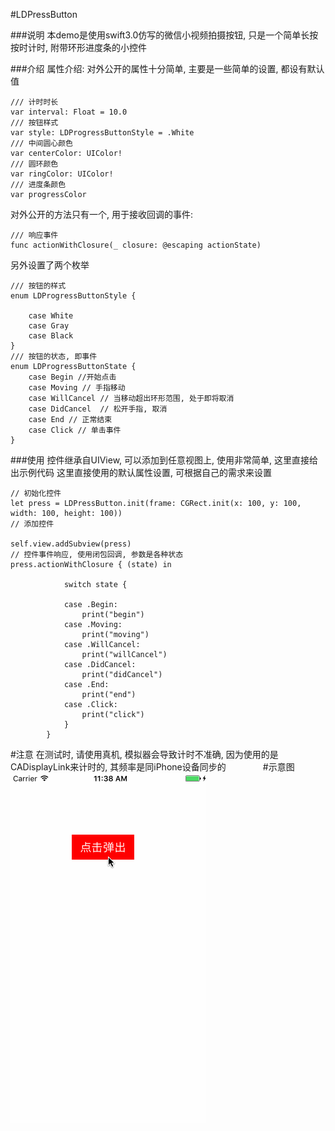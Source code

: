
#LDPressButton

###说明
本demo是使用swift3.0仿写的微信小视频拍摄按钮, 只是一个简单长按按时计时, 附带环形进度条的小控件

###介绍
属性介绍: 对外公开的属性十分简单, 主要是一些简单的设置, 都设有默认值

```
/// 计时时长
var interval: Float = 10.0
/// 按钮样式
var style: LDProgressButtonStyle = .White
/// 中间圆心颜色
var centerColor: UIColor!
/// 圆环颜色
var ringColor: UIColor!
/// 进度条颜色
var progressColor
```

对外公开的方法只有一个, 用于接收回调的事件:
```
/// 响应事件
func actionWithClosure(_ closure: @escaping actionState) 
```
另外设置了两个枚举
```
/// 按钮的样式
enum LDProgressButtonStyle {
    
    case White
    case Gray
    case Black
}
/// 按钮的状态, 即事件
enum LDProgressButtonState {
    case Begin //开始点击
    case Moving // 手指移动
    case WillCancel // 当移动超出环形范围, 处于即将取消
    case DidCancel  // 松开手指, 取消
    case End // 正常结束
    case Click // 单击事件
}
```

###使用
控件继承自UIView, 可以添加到任意视图上, 使用非常简单, 这里直接给出示例代码
这里直接使用的默认属性设置, 可根据自己的需求来设置
```
// 初始化控件
let press = LDPressButton.init(frame: CGRect.init(x: 100, y: 100, width: 100, height: 100))
// 添加控件
        
self.view.addSubview(press)
// 控件事件响应, 使用闭包回调, 参数是各种状态
press.actionWithClosure { (state) in
            
            switch state {
                
            case .Begin:
                print("begin")
            case .Moving:
                print("moving")
            case .WillCancel:
                print("willCancel")
            case .DidCancel:
                print("didCancel")
            case .End:
                print("end")
            case .Click:
                print("click")
            }
        }
```

#注意
在测试时, 请使用真机, 模拟器会导致计时不准确, 因为使用的是CADisplayLink来计时的, 其频率是同iPhone设备同步的
               
#示意图
![](https://github.com/LQQZYY/LDPressButton/blob/master/pic1.gif)
